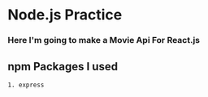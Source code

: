 # Node.js Practice
### Here I'm going to make a Movie Api For React.js
## npm Packages I used
`1. express`